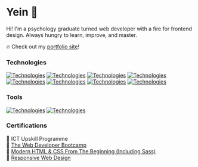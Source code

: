 # Yein 👋

Hi! I'm a psychology graduate turned web developer with a fire for frontend design. Always hungry to learn, improve, and master.

🔥 Check out my [portfolio site](https://angchianyein.netlify.app/)!

### Technologies

[![Technologies](https://skillicons.dev/icons?i=html 'HTML')](https://skillicons.dev)
[![Technologies](https://skillicons.dev/icons?i=css 'CSS')](https://skillicons.dev)
[![Technologies](https://skillicons.dev/icons?i=scss 'SCSS')](https://skillicons.dev)
[![Technologies](https://skillicons.dev/icons?i=tailwind 'Tailwind CSS')](https://skillicons.dev)
[![Technologies](https://skillicons.dev/icons?i=bootstrap 'Bootstrap')](https://skillicons.dev)
[![Technologies](https://skillicons.dev/icons?i=js 'JavaScript')](https://skillicons.dev)
[![Technologies](https://skillicons.dev/icons?i=jquery 'jQuery')](https://skillicons.dev)
[![Technologies](https://skillicons.dev/icons?i=alpinejs 'Alpine.js')](https://skillicons.dev)

### Tools

[![Technologies](https://skillicons.dev/icons?i=git 'Git')](https://skillicons.dev)
[![Technologies](https://skillicons.dev/icons?i=vite 'Vite')](https://skillicons.dev)

### Certifications

🌱 ICT Upskill Programme  
🌱 [The Web Developer Bootcamp](https://github.com/acyein/the-web-developer-bootcamp)  
🌱 [Modern HTML & CSS From The Beginning (Including Sass)](https://github.com/acyein/modern-html-css)  
🌱 [Responsive Web Design](https://github.com/acyein/responsive-web-design)
